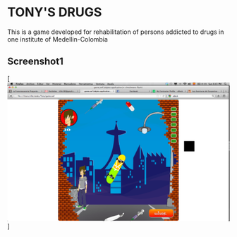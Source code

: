 TONY'S DRUGS
=============

This is a game developed for rehabilitation of persons addicted to drugs in one institute of Medellin-Colombia


Screenshot1
-----------
[![TONY](https://github.com/Tille/Tony-s-Drugs/raw/master/Source/screenshots/ss1.png)]
